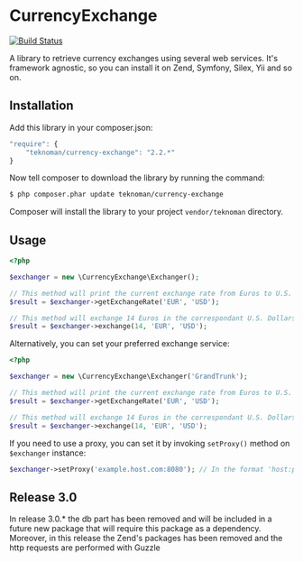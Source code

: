 CurrencyExchange
=================
[![Build Status](https://travis-ci.org/teknoman/currency-exchange.svg?branch=master)](https://travis-ci.org/teknoman/currency-exchange)

A library to retrieve currency exchanges using several web services. It's framework agnostic, so you can install it on Zend, Symfony, Silex, Yii and so on.

## Installation
Add this library in your composer.json:

```js
"require": {
	"teknoman/currency-exchange": "2.2.*"
}
```

Now tell composer to download the library by running the command:

```bash
$ php composer.phar update teknoman/currency-exchange
```

Composer will install the library to your project `vendor/teknoman` directory.
## Usage
```php
<?php

$exchanger = new \CurrencyExchange\Exchanger();

// This method will print the current exchange rate from Euros to U.S. Dollars using default web service (YahooFinance)
$result = $exchanger->getExchangeRate('EUR', 'USD');

// This method will exchange 14 Euros in the correspondant U.S. Dollars, it uses the default exchange service (YahooFinance)
$result = $exchanger->exchange(14, 'EUR', 'USD');
```

Alternatively, you can set your preferred exchange service:
```php
<?php

$exchanger = new \CurrencyExchange\Exchanger('GrandTrunk');

// This method will print the current exchange rate from Euros to U.S. Dollars using GrandTrunk web service
$result = $exchanger->getExchangeRate('EUR', 'USD');

// This method will exchange 14 Euros in the correspondant U.S. Dollars using GrandTrunk web service
$result = $exchanger->exchange(14, 'EUR', 'USD');
```

If you need to use a proxy, you can set it by invoking `setProxy()` method on `$exchanger` instance:
```php
$exchanger->setProxy('example.host.com:8080'); // In the format 'host:port'
```
## Release 3.0
In release 3.0.* the db part has been removed and will be included in a future new package 
that will require this package as a dependency. Moreover, in this release the 
Zend's packages has been removed and the http requests are performed with Guzzle